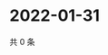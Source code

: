 # 2022-01-31

共 0 条

<!-- BEGIN WEIBO -->
<!-- 最后更新时间 Mon Jan 31 2022 17:09:00 GMT+0800 (China Standard Time) -->

<!-- END WEIBO -->
